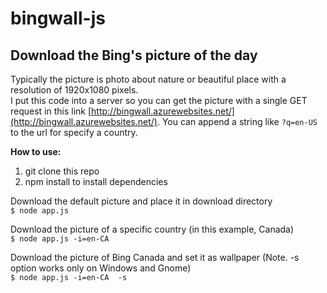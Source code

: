 # bingwall-js

Download the Bing's picture of the day
--------------

Typically the picture is photo about nature or beautiful place with a resolution of 1920x1080 pixels.  
I put this code into a server so you can get the picture with a single GET request in this link [http://bingwall.azurewebsites.net/](http://bingwall.azurewebsites.net/). You can append a string like `?q=en-US` to the url for specify a country.  

**How to use:**  

1. git clone this repo  
2. npm install to install dependencies

Download the default picture and place it in download directory  
 `$ node app.js`

Download the picture of a specific country (in this example, Canada)  
 `$ node app.js -i=en-CA`

Download the picture of Bing Canada and set it as wallpaper (Note. -s option works only on Windows and Gnome)  
 `$ node app.js -i=en-CA  -s`
